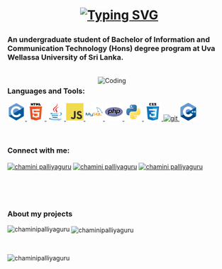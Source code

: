 
<!--![MasterHead](https://s3.amazonaws.com/99Covers-Facebook-Covers/watermark/67353.jpg)-->

<h1 align="center">

[![Typing SVG](https://readme-typing-svg.demolab.com/?weight=600&font=Fira+Code&lines=Hi+👋;I'm+Chamini+Palliyaguru;Software+developer;Problem+solver;Tech+Enthusist&size=28&weight=600&color=b000b5&center=true)](https://git.io/typing-svg) </h1>

<h3 align="left">An undergraduate student of Bachelor of Information and Communication Technology (Hons) degree program at Uva Wellassa University of Sri Lanka.</h3>
<br>
<img align="right" alt="Coding" width="300" src="https://cdn.dribbble.com/users/1857592/screenshots/3848396/character-typing.gif">


<h3 align="left">Languages and Tools:</h3>
<p align="left"><a href="https://www.cprogramming.com/" target="_blank" rel="noreferrer"> <img src="https://raw.githubusercontent.com/devicons/devicon/master/icons/c/c-original.svg" alt="c" width="40" height="40"/> </a> <a href="https://www.w3.org/html/" target="_blank" rel="noreferrer"> <img src="https://raw.githubusercontent.com/devicons/devicon/master/icons/html5/html5-original-wordmark.svg" alt="html5" width="40" height="40"/> </a> <a href="https://www.java.com" target="_blank" rel="noreferrer"> <img src="https://raw.githubusercontent.com/devicons/devicon/master/icons/java/java-original.svg" alt="java" width="40" height="40"/> </a><a href="https://developer.mozilla.org/en-US/docs/Web/JavaScript" target="_blank" rel="noreferrer"> <img src="https://raw.githubusercontent.com/devicons/devicon/master/icons/javascript/javascript-original.svg" alt="javascript" width="40" height="40"/> </a>
<a href="https://www.mysql.com/" target="_blank" rel="noreferrer"> <img src="https://raw.githubusercontent.com/devicons/devicon/master/icons/mysql/mysql-original-wordmark.svg" alt="mysql" width="40" height="40"/> </a> <a href="https://www.php.net" target="_blank" rel="noreferrer"> <img src="https://raw.githubusercontent.com/devicons/devicon/master/icons/php/php-original.svg" alt="php" width="40" height="40"/> </a> <a href="https://www.python.org" target="_blank" rel="noreferrer"> <img src="https://raw.githubusercontent.com/devicons/devicon/master/icons/python/python-original.svg" alt="python" width="40" height="40"/> </a> <a href="https://www.w3schools.com/css/" target="_blank" rel="noreferrer"> <img src="https://raw.githubusercontent.com/devicons/devicon/master/icons/css3/css3-original-wordmark.svg" alt="css3" width="40" height="40"/> </a>
<a href="https://git-scm.com/" target="_blank" rel="noreferrer"> <img src="https://www.vectorlogo.zone/logos/git-scm/git-scm-icon.svg" alt="git" width="40" height="40"/> </a>
<a href="https://www.w3schools.com/cpp/" target="_blank" rel="noreferrer"> <img src="https://raw.githubusercontent.com/devicons/devicon/master/icons/cplusplus/cplusplus-original.svg" alt="cplusplus" width="40" height="40"/> </a> </p>

<br>

<h3 align="left">Connect with me:</h3>
<p align="left">
<a href="[https://linkedin.com/in/chamini palliyaguru](https://www.linkedin.com/in/chamini-palliyaguru-023525269/)" target="blank"><img align="center" src="https://raw.githubusercontent.com/rahuldkjain/github-profile-readme-generator/master/src/images/icons/Social/linked-in-alt.svg" alt="chamini palliyaguru" height="30" width="40" /></a>
<a href="[https://www.hackerrank.com/chamini palliyaguru](https://www.hackerrank.com/bimalkachamini)" target="blank"><img align="center" src="https://raw.githubusercontent.com/rahuldkjain/github-profile-readme-generator/master/src/images/icons/Social/hackerrank.svg" alt="chamini palliyaguru" height="30" width="40" /></a>
<a href="[https://fb.com/chamini palliyaguru](https://www.facebook.com/chanika.palliyaguru.77)" target="blank"><img align="center" src="https://raw.githubusercontent.com/rahuldkjain/github-profile-readme-generator/master/src/images/icons/Social/facebook.svg" alt="chamini palliyaguru" height="30" width="40" /></a>
</p>

<br><br><br>
<h3 align="left">About my projects</h3>
<p><img align="left" src="https://github-readme-stats.vercel.app/api/top-langs?username=chaminipalliyaguru&show_icons=true&locale=en&layout=compact" alt="chaminipalliyaguru" /></p>

<p>&nbsp;<img align="center" src="https://github-readme-stats.vercel.app/api?username=chaminipalliyaguru&show_icons=true&locale=en" alt="chaminipalliyaguru" /></p>
<br>

<p><img align="center" src="https://github-readme-streak-stats.herokuapp.com/?user=chaminipalliyaguru&" alt="chaminipalliyaguru" /></p>


